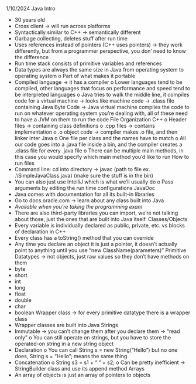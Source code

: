 1/10/2024 
Java Intro
-	30 years old
-	Cross client -> will run across platforms
-	Syntactically similar to C++ -> semantically different
-	Garbage collecting, deletes stuff after run time
-	Uses references instead of pointers (C++ uses pointers) -> they work differently, but from a programmer perspective, you don’ need to know the difference
-	Run time stack consists of primitive variables and references
-	Data types are always the same size in Java from operating system to operating system
o	Part of what makes it portable
-	Compiled language -> it has a compiler
o	Lower languages tend to be compiled, other languages that focus on performance and speed tend to be interpreted languages
o	Java tries to walk the middle line, it compiles code for a virtual machine -> looks like machine code -> .class file containing Java Byte Code -> Java virtual machine compiles the code to run on whatever operating system you’re dealing with, all of these need to have a JVM on them to run the code
File Organization
C++
o	Header files -> containing class definitions
o	.cpp files -> contains implementation
o	.o object code -> compiler makes .o file, and then linker inter
Java
o	One file per class and the names have to match
o	All our code goes into a .java file inside a bin, and the compiler creates a .class file for every .java file
o	There can be multiple main methods, in this case you would specify which main method you’d like to run
How to run files
-	Command line: cd into directory -> javac (path to file ex. .\SimpleJavaClass.java) (make sure the stuff is in the bin)
-	You can also just use IntelliJ which is what we’ll usually do
o	Pass arguments by editing the run time configurations
JavaDoc
-	Java comes with documentation for all its built-in libraries
-	Go to docs.oracle.com -> learn about any class built into Java
-	*Available when you’re taking the programming exam*
-	There are also third-party libraries you can import, we’re not talking about those, just the ones that are built into Java itself.
Classes/Objects
-	Every variable is individually declared as public, private, etc. vs blocks of declaration in C++
-	Every class has a toString() method that you can override
-	Any time you declare an object it is just a pointer, it doesn’t actually point to anything until you use “new ClassName(parameters)”
Primitive Datatypes -> not objects, just raw values so they don’t have methods on them
-	byte
-	short
-	int
-	long
-	float
-	double
-	char
-	boolean
Wrapper class -> for every primitive datatype there is a wrapper class
-	Wrapper classes are built into Java
Strings
-	Immutable -> you can’t change them after you declare them -> “read only”
o	You can still operate on strings, but you have to store the operated-on string in a new string object
-	Declaration
o	You can call String s = new String(“Hello”) but no one does, String s = “Hello”; means the same thing
-	Concatenation
o	String s3 = s1 + “ ” + s2;
o	Can be pretty inefficient -> StringBuilder class and use its append method
Arrays
-	An array of objects is just an array of pointers to objects 
